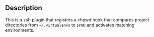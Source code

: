 ## Description

This is a zsh plugin that registers a chpwd hook that compares project
directories from `~/.virtualenvs` to `$PWD` and activates matching environments.
